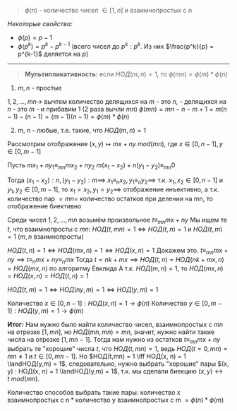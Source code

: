 >$\phi(n)$ - количество чисел $\in [1, n]$ и взаимнопростых с n

*Некоторые свойства:*
* $\phi(p) = p-1$
* $\phi(p^k) = p^k - p^{k-1}$ (всего чисел до $p^k:p^k$. Из них $\frac{p^k}{p} = p^{k-1}$ деляется на $p$)

___

>**Мультипликативность:** если $НОД(m,n) = 1$, то $\phi(mn) = \phi(m) * \phi(n)$

1. $m, n$ - простые

$1, 2, \dots, mn \to$ вычтем количество делящихся на $m$ - это $n$, - делящихся на $n$ - это $m$ - и прибавим 1 (2 раза вычли $mn$)
$\phi(mn) = mn - n - m + 1 = m(n-1) - (n - 1) = (m-1)(n-1) = \phi(m) * \phi(n)$

2. m, n - любые, т.е. такие, что $НОД(m, n) = 1$

Рассмотрим отображение $(x, y) \mapsto mx+ny \ mod (mn)$, где $x \in [0, n - 1], y \in [0, m - 1]$

Пусть 
$mx_{1}+ny_{1} \equiv_{mn} mx_{2} + ny_{2}$
$m(x_{1} - x_{2}) + n(y_{1} - y_{2}) \equiv_{mn} 0$
	
Тогда $(x_{1}-x_{2}) : n, (y_{1} -y_{2}) : m \implies$ $x_{1} \equiv_{n} x_{2}, y_{1} \equiv_{n} y_{2} \implies$ т.к. $x_{1}, x_{2} \in[0, n-1]$ и $y_{1}, y_{2} \in [0, m -1]$, то $x_{1}=x_{2}, y_{1} = y_{2} \implies$ отображение инъективно, 
а т.к. количество пар $= mn =$ количество остатков при делении на mn, то отображение биективно

Среди чисел $1, 2, \dots, mn$ возьмём произвольное $t \equiv_{mn} mx+ny$
Мы ищем те $t$, что взаимнопросты с $mn$:
$НОД(t, mn) = 1 \iff НОД(t, n) = 1$ и $НОД(t,m) = 1$ ($m, n$ взаимнопросты)

$НОД(t, n) = 1 \iff НОД(mx, n) = 1 \iff НОД(x, n) = 1$
Докажем это. $t \equiv_{mn} mx+ny \implies t\equiv_{n} mx + ny \equiv_{n} mx$
Тогда $t = nk + mx \implies НОД(t, n) = НОД(nk + mx, n) = НОД(mx, n)$ по алгоритму Евклида
А т.к. $НОД(m, n) = 1$, то $НОД(mx, n) = НОД(x, n) = НОД(t, n) = 1$

$НОД(t,m) = 1 \iff НОД(ny, m) = 1 \iff НОД(y, m) = 1$

Количество $x \in [0, n - 1] : НОД(x, n) = 1 \to \phi(n)$
Количество $y \in [0, m - 1] : НОД(y, m) = 1 \to \phi(m)$

**Итог:**
Нам нужно было найти количество чисел, взаимнопростых с $mn$
на отрезке $[1, mn]$, но $НОД(mn, mn) = mn$, значит, нужно найти такие
числа на отрезке $[1, mn - 1]$. Тогда нам нужно из остатков $t \equiv_{mn} mx + ny$ 
выбрать те "хорошие" числа $t$, что $НОД(t, mn) = 1$, ведь $НОД(t=0,mn) = mn\neq 1$ и $t \in [0, mn - 1]$. Но $НОД(t,mn) = 1 \iff НОД(x, n) = 1 \landНОД(y,m) = 1$,
следовательно, нужно выбрать "хорошие" пары $(x, y) : НОД(x, n) = 1 \landНОД(y,m) = 1$,
т.к. мы сделали биекцию $(x,y) \leftrightarrow t \ mod (mn)$.

Количество способов выбрать такие пары:
$\text{количество x взаимнопростых с n} * \text{количество y взаимнопростых с m}$
$= \phi(n) * \phi(m)$